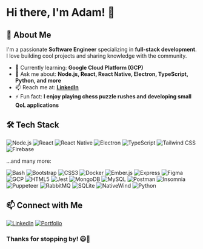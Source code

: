 # Hi there, I'm Adam! 👋

## 🚀 About Me
I'm a passionate **Software Engineer** specializing in **full-stack development**. I love building cool projects and sharing knowledge with the community.

- 🌱 Currently learning: **Google Cloud Platform (GCP)**
- 💬 Ask me about: **Node.js, React, React Native, Electron, TypeScript, Python, and more**
- 📫 Reach me at: **[LinkedIn](https://www.linkedin.com/in/ádám-szabó-803297200/)**
- ⚡ Fun fact: **I enjoy playing chess puzzle rushes and developing small QoL applications**

## 🛠 Tech Stack
![Node.js](https://img.shields.io/badge/Node.js-339933?style=for-the-badge&logo=node.js&logoColor=white) ![React](https://img.shields.io/badge/React-61DAFB?style=for-the-badge&logo=react&logoColor=black) ![React Native](https://img.shields.io/badge/React%20Native-61DAFB?style=for-the-badge&logo=react&logoColor=black) ![Electron](https://img.shields.io/badge/Electron-47848F?style=for-the-badge&logo=electron&logoColor=white) ![TypeScript](https://img.shields.io/badge/TypeScript-3178C6?style=for-the-badge&logo=typescript&logoColor=white)
![Tailwind CSS](https://img.shields.io/badge/Tailwind_CSS-38B2AC?style=for-the-badge&logo=tailwind-css&logoColor=white)
 ![Firebase](https://img.shields.io/badge/Firebase-FFCA28?style=for-the-badge&logo=firebase&logoColor=black)

...and many more:

![Bash](https://img.shields.io/badge/Bash-4EAA25?style=for-the-badge&logo=gnu-bash&logoColor=white) ![Bootstrap](https://img.shields.io/badge/Bootstrap-7952B3?style=for-the-badge&logo=bootstrap&logoColor=white) ![CSS3](https://img.shields.io/badge/CSS3-1572B6?style=for-the-badge&logo=css3&logoColor=white) ![Docker](https://img.shields.io/badge/Docker-2496ED?style=for-the-badge&logo=docker&logoColor=white) ![Ember.js](https://img.shields.io/badge/Ember.js-E04E39?style=for-the-badge&logo=ember.js&logoColor=white) ![Express](https://img.shields.io/badge/Express-000000?style=for-the-badge&logo=express&logoColor=white) ![Figma](https://img.shields.io/badge/Figma-F24E1E?style=for-the-badge&logo=figma&logoColor=white) ![GCP](https://img.shields.io/badge/GCP-4285F4?style=for-the-badge&logo=google-cloud&logoColor=white) ![HTML5](https://img.shields.io/badge/HTML5-E34F26?style=for-the-badge&logo=html5&logoColor=white) ![Jest](https://img.shields.io/badge/Jest-C21325?style=for-the-badge&logo=jest&logoColor=white) ![MongoDB](https://img.shields.io/badge/MongoDB-47A248?style=for-the-badge&logo=mongodb&logoColor=white) ![MySQL](https://img.shields.io/badge/MySQL-4479A1?style=for-the-badge&logo=mysql&logoColor=white) ![Postman](https://img.shields.io/badge/Postman-FF6C37?style=for-the-badge&logo=postman&logoColor=white) ![Insomnia](https://img.shields.io/badge/Insomnia-4000BF?style=for-the-badge&logo=insomnia&logoColor=white) ![Puppeteer](https://img.shields.io/badge/Puppeteer-40B5A4?style=for-the-badge&logo=puppeteer&logoColor=white) ![RabbitMQ](https://img.shields.io/badge/RabbitMQ-FF6600?style=for-the-badge&logo=rabbitmq&logoColor=white) ![SQLite](https://img.shields.io/badge/SQLite-003B57?style=for-the-badge&logo=sqlite&logoColor=white) ![NativeWind](https://img.shields.io/badge/NativeWind-38B2AC?style=for-the-badge&logo=tailwind-css&logoColor=white)
 ![Python](https://img.shields.io/badge/Python-3776AB?style=for-the-badge&logo=python&logoColor=white)

## 📫 Connect with Me
[![LinkedIn](https://img.shields.io/badge/LinkedIn-0A66C2?style=for-the-badge&logo=linkedin&logoColor=white)](https://www.linkedin.com/in/ádám-szabó-803297200/)  [![Portfolio](https://img.shields.io/badge/Portfolio-000?style=for-the-badge&logo=vercel&logoColor=white)](https://itelet.github.io/portfolio/)

### Thanks for stopping by! 😃🚀
